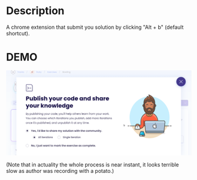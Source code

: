 # Description
A chrome extension that submit you solution by clicking "Alt + b" (default shortcut).

# DEMO
![A horrible demo](https://github.com/ls1955/exercism-submit-automater/blob/main/images/demo.gif)

(Note that in actuality the whole process is near instant, it looks terrible slow
as author was recording with a potato.)
